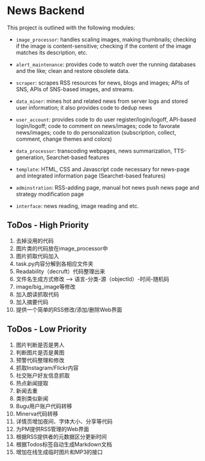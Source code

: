 News Backend
============

This project is outlined with the following modules:

* `image_processor`: handles scaling images, making thumbnails; checking if the
image is content-sensitive; checking if the content of the image matches its
description, etc.

* `alert_maintenance`: provides code to watch over the running databases and the like; clean and restore obsolete data.

* `scraper`: scrapes RSS resources for news, blogs and images; APIs of SNS,
APIs of SNS-based images, and streams.

* `data_miner`: mines hot and related news from server logs and stored user information; it also provides code to dedup news 

* `user_account`: provides code to do user register/login/logoff, API-based login/logoff; code to comment on news/images; code to favorate news/images; code to do personalization (subscription, collect, comment, change themes and colors)

* `data_processor`: transcoding webpages, news summarization, TTS-generation,
Searchet-based features 

* `template`: HTML, CSS and Javascript code necessary for news-page and
integrated information page (Searchet-based features)

* `adminstration`: RSS-adding page, manual hot news push news page and strategy
modification page 

* `interface`: news reading, image reading and etc.

ToDos - High Priority
----------------------
1. 去掉没用的代码
2. 图片类的代码放在image_processor中
3. 图片抓取代码加入
4. task.py内容分解到各相应文件夹
5. Readability（decruft）代码整理出来
6. 文件名生成方式修改 --> 语言-分类-源（objectId）-时间-随机码
7. image/big_image等修改
8. 加入朗读抓取代码
9. 加入摘要代码
10. 提供一个简单的RSS修改/添加/删除Web界面

ToDos - Low Priority
---------------------
1. 图片判断是否是男人
2. 判断图片是否是黄图
3. 预警代码整理和修改
4. 抓取Instagram/Flickr内容
5. 社交账户好友信息抓取
6. 热点新闻提取
7. 新闻去重
8. 类别类似新闻
9. Bugu用户账户代码转移
10. Minerva代码转移
11. 详情页增加夜间、字体大小、分享等代码
12. 为PM提供RSS管理的Web界面
13. 根据RSS提供者的元数据区分更新时间
14. 根据Todos标签自动生成Markdown文档
15. 增加在线生成临时图片和MP3的接口
